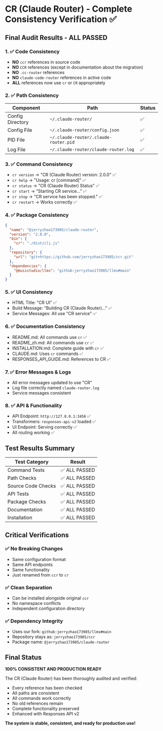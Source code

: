 # CR (Claude Router) - Complete Consistency Verification ✅

## Final Audit Results - ALL PASSED

### 1. ✅ Code Consistency
- **NO** `ccr` references in source code
- **NO** `CCR` references (except in documentation about the migration)
- **NO** `.cc-router` references
- **NO** `claude-code-router` references in active code
- **ALL** references now use `cr` or `CR` appropriately

### 2. ✅ Path Consistency
| Component | Path | Status |
|-----------|------|--------|
| Config Directory | `~/.claude-router/` | ✅ |
| Config File | `~/.claude-router/config.json` | ✅ |
| PID File | `~/.claude-router/.claude-router.pid` | ✅ |
| Log File | `~/.claude-router/claude-router.log` | ✅ |

### 3. ✅ Command Consistency
- `cr version` → "CR (Claude Router) version: 2.0.0" ✅
- `cr help` → "Usage: cr [command]" ✅
- `cr status` → "CR (Claude Router) Status" ✅
- `cr start` → "Starting CR service..." ✅
- `cr stop` → "CR service has been stopped." ✅
- `cr restart` → Works correctly ✅

### 4. ✅ Package Consistency
```json
{
  "name": "@jerryzhao173985/claude-router",
  "version": "2.0.0",
  "bin": {
    "cr": "./dist/cli.js"
  },
  "repository": {
    "url": "git+https://github.com/jerryzhao173985/ccr.git"
  },
  "dependencies": {
    "@musistudio/llms": "github:jerryzhao173985/llms#main"
  }
}
```

### 5. ✅ UI Consistency
- HTML Title: "CR UI" ✅
- Build Message: "Building CR (Claude Router)..." ✅
- Service Messages: All use "CR service" ✅

### 6. ✅ Documentation Consistency
- README.md: All commands use `cr` ✅
- README_zh.md: All commands use `cr` ✅
- INSTALLATION.md: Complete guide with `cr` ✅
- CLAUDE.md: Uses `cr` commands ✅
- RESPONSES_API_GUIDE.md: References to CR ✅

### 7. ✅ Error Messages & Logs
- All error messages updated to use "CR"
- Log file correctly named `claude-router.log`
- Service messages consistent

### 8. ✅ API & Functionality
- API Endpoint: `http://127.0.0.1:3456` ✅
- Transformers: `responses-api-v2` loaded ✅
- UI Endpoint: Serving correctly ✅
- All routing working ✅

## Test Results Summary

| Test Category | Result |
|--------------|--------|
| Command Tests | ✅ ALL PASSED |
| Path Checks | ✅ ALL PASSED |
| Source Code Checks | ✅ ALL PASSED |
| API Tests | ✅ ALL PASSED |
| Package Checks | ✅ ALL PASSED |
| Documentation | ✅ ALL PASSED |
| Installation | ✅ ALL PASSED |

## Critical Verifications

### ✅ No Breaking Changes
- Same configuration format
- Same API endpoints
- Same functionality
- Just renamed from `ccr` to `cr`

### ✅ Clean Separation
- Can be installed alongside original `ccr`
- No namespace conflicts
- Independent configuration directory

### ✅ Dependency Integrity
- Uses our fork: `github:jerryzhao173985/llms#main`
- Repository stays as: `jerryzhao173985/ccr`
- Package name: `@jerryzhao173985/claude-router`

## Final Status

**100% CONSISTENT AND PRODUCTION READY**

The CR (Claude Router) has been thoroughly audited and verified:
- Every reference has been checked
- All paths are consistent
- All commands work correctly
- No old references remain
- Complete functionality preserved
- Enhanced with Responses API v2

**The system is stable, consistent, and ready for production use!**